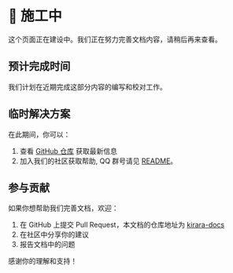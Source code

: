 # 🚧 施工中

这个页面正在建设中。我们正在努力完善文档内容，请稍后再来查看。

## 预计完成时间

我们计划在近期完成这部分内容的编写和校对工作。

## 临时解决方案

在此期间，你可以：

1. 查看 [GitHub 仓库](https://github.com/lss233/kirara-ai/) 获取最新信息
2. 加入我们的社区获取帮助, QQ 群号请见 [README](https://github.com/lss233/kirara-ai/blob/main/README.md)。

## 参与贡献

如果你想帮助我们完善文档，欢迎：

1. 在 GitHub 上提交 Pull Request，本文档的仓库地址为 [kirara-docs](https://github.com/DarkSkyTeam/kirara-docs)
2. 在社区中分享你的建议
3. 报告文档中的问题

感谢你的理解和支持！ 